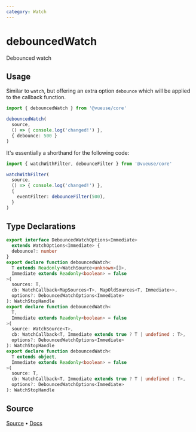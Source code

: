 ```yaml
---
category: Watch
---
```


# debouncedWatch

Debounced watch

## Usage

Similar to `watch`, but offering an extra option `debounce` which will be applied to the callback function.

```ts
import { debouncedWatch } from '@vueuse/core'

debouncedWatch(
  source,
  () => { console.log('changed!') },
  { debounce: 500 }
)
```

It's essentially a shorthand for the following code:

```ts
import { watchWithFilter, debounceFilter } from '@vueuse/core'

watchWithFilter(
  source,
  () => { console.log('changed!') },
  {
    eventFilter: debounceFilter(500),
  }
)
```


<!--FOOTER_STARTS-->
## Type Declarations

```typescript
export interface DebouncedWatchOptions<Immediate>
  extends WatchOptions<Immediate> {
  debounce?: number
}
export declare function debouncedWatch<
  T extends Readonly<WatchSource<unknown>[]>,
  Immediate extends Readonly<boolean> = false
>(
  sources: T,
  cb: WatchCallback<MapSources<T>, MapOldSources<T, Immediate>>,
  options?: DebouncedWatchOptions<Immediate>
): WatchStopHandle
export declare function debouncedWatch<
  T,
  Immediate extends Readonly<boolean> = false
>(
  source: WatchSource<T>,
  cb: WatchCallback<T, Immediate extends true ? T | undefined : T>,
  options?: DebouncedWatchOptions<Immediate>
): WatchStopHandle
export declare function debouncedWatch<
  T extends object,
  Immediate extends Readonly<boolean> = false
>(
  source: T,
  cb: WatchCallback<T, Immediate extends true ? T | undefined : T>,
  options?: DebouncedWatchOptions<Immediate>
): WatchStopHandle
```

## Source

[Source](https://github.com/vueuse/vueuse/blob/master/packages/shared/debouncedWatch/index.ts) • [Docs](https://github.com/vueuse/vueuse/blob/master/packages/shared/debouncedWatch/index.md)


<!--FOOTER_ENDS-->
